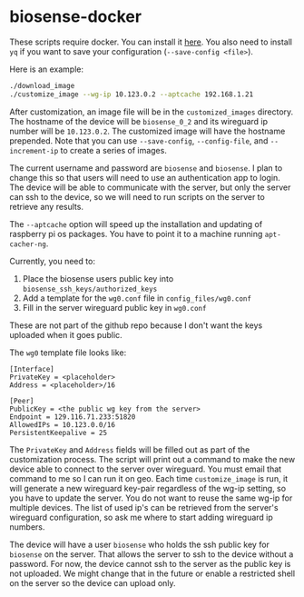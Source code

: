 # biosense-docker

These scripts require docker. You can install it [here](https://docs.docker.com/engine/install/). You also need to install `yq` if you want to save your configuration (`--save-config <file>`).

Here is an example:

```bash
./download_image 
./customize_image --wg-ip 10.123.0.2 --aptcache 192.168.1.21 
```

After customization, an image file will be in the `customized_images` directory. The hostname of the device will be `biosense_0_2` and its wireguard ip number will be `10.123.0.2`. The customized image will have the hostname prepended. Note that you can use `--save-config`, `--config-file`, and `--increment-ip` to create a series of images.

The current username and password are `biosense` and `biosense`. I plan to change this so that users will need to use an authentication app to login. The device will be able to communicate with the server, but only the server can ssh to the device, so we will need to run scripts on the server to retrieve any results.

The `--aptcache` option will speed up the installation and updating of raspberry pi os packages. You have to point it to a machine running `apt-cacher-ng`.

Currently, you need to:

1. Place the biosense users public key into `biosense_ssh_keys/authorized_keys`
1. Add a template for the `wg0.conf` file in `config_files/wg0.conf`
1. Fill in the server wireguard public key in `wg0.conf`

These are not part of the github repo because I don't want the keys uploaded when it goes public.

The `wg0` template file looks like:

```
[Interface]
PrivateKey = <placeholder>
Address = <placeholder>/16

[Peer]
PublicKey = <the public wg key from the server>
Endpoint = 129.116.71.233:51820
AllowedIPs = 10.123.0.0/16
PersistentKeepalive = 25
```

The `PrivateKey` and `Address` fields will be filled out as part of the customization process. The script will print out a command to make the new device able to connect to the server over wireguard. You must email that command to me so I can run it on geo. Each time `customize_image` is run, it will generate a new wireguard key-pair regardless of the wg-ip setting, so you have to update the server. You do not want to reuse the same wg-ip for multiple devices. The list of used ip's can be retrieved from the server's wireguard configuration, so ask me where to start adding wireguard ip numbers. 

The device will have a user `biosense` who holds the ssh public key for `biosense` on the server. That allows the server to ssh to the device without a password. For now, the device cannot ssh to the server as the public key is not uploaded. We might change that in the future or enable a restricted shell on the server so the device can upload only.


